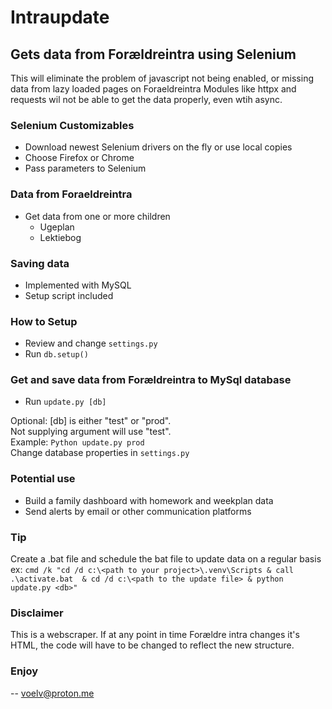 # Intraupdate
## Gets data from Forældreintra using Selenium
This will eliminate the problem of javascript not being enabled, or missing data from lazy loaded pages on Foraeldreintra
Modules like httpx and requests wil not be able to get the data properly, even wtih async.

### Selenium Customizables
- Download newest Selenium drivers on the fly or use local copies
- Choose Firefox or Chrome
- Pass parameters to Selenium

### Data from Foraeldreintra
- Get data from one or more children
  - Ugeplan
  - Lektiebog

### Saving data
- Implemented with MySQL
- Setup script included

### How to Setup
- Review and change `settings.py`
- Run `db.setup()`

### Get and save data from Forældreintra to MySql database
- Run `update.py [db]`

Optional: [db] is either "test" or "prod".  
Not supplying argument will use "test".  
Example: `Python update.py prod`  
Change database properties in `settings.py`  
  
### Potential use
- Build a family dashboard with homework and weekplan data
- Send alerts by email or other communication platforms

### Tip
Create a .bat file and schedule the bat file to update data on a regular basis  
ex: ```cmd /k "cd /d c:\<path to your project>\.venv\Scripts & call .\activate.bat  & cd /d c:\<path to the update file> & python update.py <db>"```

### Disclaimer
This is a webscraper.
If at any point in time Forældre intra changes it's HTML, the code will have to be changed to reflect the new structure.


### Enjoy
-- voelv@proton.me